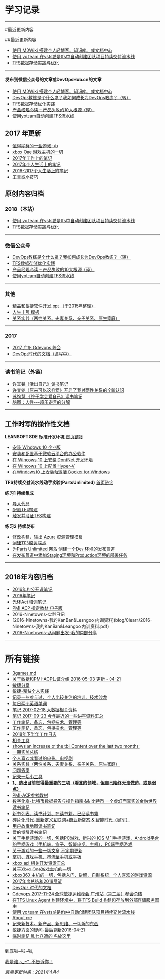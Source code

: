# 学习记录

------------------------------------------------------------------------------------------------

#最近更新内容

##最近更新内容

  * [使用 MDWiki 搭建个人轻博客、知识库、或文档中心](blog/4article/MDWiki.md)
  * [使用 yo team 在vsts或是tfs中自动创建团队项目持续交付流水线](blog/4article/yoTeam.md)
  * [TFS数据存储实践与优化](blog/4article/TFS数据存储实践与优化.md)
  - - - -
  #### 发布到微信公众号的文章或DevOpsHub.cn的文章
  * [使用 MDWiki 搭建个人轻博客、知识库、或文档中心](https://devopshub.cn/2018/10/14/mdwiki/)
  * [DevOps教练是个什么鬼？我如何成长为DevOps教练？（转）](https://mp.weixin.qq.com/s/bC0kwHVj5KdKOZ47-xyZNw)
  * [TFS数据存储优化实践](https://mp.weixin.qq.com/s/x71CLB-rQaomtAplX8oo5g)
  * [产品经理必读 – 产品失败的10大根源（译）](https://mp.weixin.qq.com/s/lri6GLDlo1OazEQW7haD7g)
  * [使用yoteam自动创建TFS流水线](https://mp.weixin.qq.com/s/pIYPMnTu8Y0QBrRsiEtknQ)
  
## 2017 年更新
  * [值得期待的一些游戏-xb](blog/3games/like-games.md) 
  * [xbox One 游戏主机的一切](blog/3games/xbox1s.md) 
  * [2017年工作上的笔记](blog/0learn/note-work/2017.md)
  * [2017年个人生活上的笔记](blog/0learn/note-personal/2017.md)  
  * [2016-2017个人生活上的笔记](blog/0learn/note-personal/2016-2017.md)  
  * [工具或小技巧](blog/1life/tools.md)
 
## 原创内容归档
### 2018（本站）
  * [使用 yo team 在vsts或是tfs中自动创建团队项目持续交付流水线](blog/4article/yoTeam.md)
  * [TFS数据存储实践与优化](blog/4article/TFS数据存储实践与优化.md)
  - - - -
### 微信公众号
  * [DevOps教练是个什么鬼？我如何成长为DevOps教练？（转）](https://mp.weixin.qq.com/s/bC0kwHVj5KdKOZ47-xyZNw)
  * [TFS数据存储优化实践](https://mp.weixin.qq.com/s/x71CLB-rQaomtAplX8oo5g)
  * [产品经理必读 – 产品失败的10大根源（译）](https://mp.weixin.qq.com/s/lri6GLDlo1OazEQW7haD7g)
  * [使用yoteam自动创建TFS流水线](https://mp.weixin.qq.com/s/pIYPMnTu8Y0QBrRsiEtknQ)
  - - - -
  ### 其他
  * [ 精益和敏捷软件开发.ppt （于2015年整理）](http://pan.baidu.com/s/1hszy4OO)
  * [人生十项 模板](blog/1life/人生十项-模板.md)
  * [关系实践（两性关系、夫妻关系、亲子关系、原生家庭）](blog/1life/relationship.md)
  - - - -
  ### 2017
  * [2017 广州 Gdevops 峰会 ](blog/4article/gz-GDevOps.2017.md)
  * [DevOps时代的文档（编写中）](blog/4article/docs-mdwiki.md)
  - - - -
  ### 读书笔记（外链）
  * [许宜铭《活出自己》读书笔记](http://www.jianshu.com/p/59d84493a3ed)
  * [许宜铭《原来可以这样爱》开启了我对两性关系的全新认识](http://www.jianshu.com/p/563d79b38db7)
  * [苏绚慧 《终于学会爱自己》读书笔记](http://www.jianshu.com/p/fed94f5d1a58)
  * [脑图：人性---趋乐避苦的分解](http://naotu.baidu.com/file/efe82902053853b7f7d868c3d3218859?token=bde38cd6b4d8b6ec%EF%BB%BF%EF%BB%BF)
  
------------------------------------------------------------------------------------------------

## 工作时写的操作性文档

**LEANSOFT SDE 标准开发环境**  [首页链接](https://docs.devopshub.cn/mdwiki/#!docs/sde/index.md)

- [安装 Windows 10 企业版 ](https://docs.devopshub.cn/mdwiki/#!./docs/sde/sde-01-install-windows10/index.md)
- [安装和配置基于微软云平台的办公软件](https://docs.devopshub.cn/mdwiki/#!./docs/sde/sde-02-config-work-soft/index.md) 
- [在 Windows 10 上安装  DontNet 开发环境](https://docs.devopshub.cn/mdwiki/#!./docs/sde/sde-03-install-dev-soft/index.md)
- [ 在 Windows 10 上配置 Hyper-V ](https://docs.devopshub.cn/mdwiki/#!./docs/sde/sde-04-config-Hyper-V/index.md)
- [在Windows10 上安装和激活 Docker for Windows ](https://docs.devopshub.cn/mdwiki/#!./docs/sde/sde-05-docker-for-windows/index.md)
  
**TFS持续交付流水线动手实验(PartsUnlimited)**  [首页链接](https://docs.devopshub.cn/mdwiki/#!docs/tfs/pipeline/index.md)

**练习1 持续集成**

  * [导入代码 ](https://docs.devopshub.cn/mdwiki/#!./docs/tfs/pipeline/ci-01-import-code/index.md)
  * [配置TFS构建](https://docs.devopshub.cn/mdwiki/#!./docs/tfs/pipeline/ci-02-config-build/index.md)
  * [触发并验证TFS构建](https://docs.devopshub.cn/mdwiki/#!./docs/tfs/pipeline/ci-03-test-build/index.md)
 
 
**练习2 持续发布**
  
  * [修改构建，输出 Azure 资源管理模板](https://docs.devopshub.cn/mdwiki/#!./docs/tfs/pipeline/cd-01-edit-build/index.md)
  * [创建TFS服务端点](https://docs.devopshub.cn/mdwiki/#!./docs/tfs/pipeline/cd-02-create-tfs-service-endpoint/index.md)
  * [为Parts Unlimited 网站 创建一个Dev 环境的发布管道](https://docs.devopshub.cn/mdwiki/#!./docs/tfs/pipeline/cd-03-create-release-pip/index.md)
  * [在发布管道中添加Staging环境和Production环境的部署任务](https://docs.devopshub.cn/mdwiki/#!./docs/tfs/pipeline/cd-04-create-release-pip-production-env/index.md)

------------------------------------------------------------------------------------------------
  
## 2016年内容归档
 
  * [2016年的公开课笔记](blog/0learn/2016年的公开课笔记.md)
  * [2016年笔记](blog/0learn/note-work/2016.md) 
  * [光环Act 培训笔记](blog/0learn/2016-6-aura-acp-training.md)
  * [PMI ACP 指定教材 电子版](blog/2book/acp-ebook.md)
  * [2016-Ninetowns-实践日记](blog/0learn/2016-Ninetowns-实践日记.md)
  * [2016-Ninetowns-我的KanBan&Leangoo 内训资料](blog/0learn/2016-Ninetowns-我的KanBan&Leangoo 内训资料.pdf)
  * [2016-Ninetowns-从问题出发-我的内部分享](blog/0learn/2016-9-Ninetowns-从问题出发-我的内部分享.md)

------------------------------------------------------------------------------------------------

# 所有链接

- [3games.md](blog/3games.md)
- [ 关于敏捷和PMI-ACP认证介绍 2016-05-03 更新 - 04-21](blog/0learn/2016-6-aura-acp-training.md)
- [ 敏捷分享](blog/0learn/2016-9-Ninetowns-从问题出发-我的内部分享.md)
- [ 敏捷-精益个人实践](blog/0learn/2016-Ninetowns-实践日记.md)
- [ 记录一些参与过、个人比较关注的培训、技术沙龙](blog/0learn/2016年的公开课笔记.md)
- [ 每日两个英语单词](blog/0learn/english/words-2017.md)
- [ 笔记 2017-02-18 大数据相关资料 ](blog/0learn/note-personal/2016-2017.md)
- [ 笔记 2017-09-23 今年最近的一些讲座资料汇总](blog/0learn/note-personal/2017.md)
- [ 工作笔记、备忘，包括技术、管理等](blog/0learn/note-work/2016.md)
- [ 工作笔记、备忘，包括技术、管理等](blog/0learn/note-work/2017.md)
- [ 2018年下半年工作日志](blog/0learn/note-work/2018.md)
- [相关工具](blog/0learn/note-work/git-tfvc-tools.md)
- [ shows an increase of the tbl_Content over the last two months:](blog/0learn/note-work/tfs%2Ddb%2Ddatasize%2Danalysis.md)
- [一期实施总结](blog/0learn/note-work/TPV一期总结.md)
- [ 个人喜欢或看过的电影、电视剧](blog/1life/movie.md)
- [ 关系实践（两性关系、夫妻关系、亲子关系、原生家庭）](blog/1life/relationship.md)
- [ 问题答案](blog/1life/relationsshop-qa.md)
- [ 记录一切小工具](blog/1life/tools.md)
- [**1、选出目前觉得最重要的三项（看重的领域，但自己始终无法做的，或是弱点）**](blog/1life/人生十项-模板.md)
- [ PMI-ACP参考教材](blog/2book/acp-ebook.md)
- [ 数字化身-比特币数据报告与操作指南 && 比特币 一个虚幻而真实的金融世界 读书笔记](blog/2book/bitcom-book-remark.md)
- [ 新书列表、读书计划、在读书籍、已经读书籍](blog/2book/books.md)
- [ 碎片化时代-重新定义互联网+商业新常态 & 智能时代（吴军）](blog/2book/info-fragmentation-age-remark.md)
- [ 用户故事地图读书笔记](blog/2book/user-story-remark.md)
- [ 爱的觉醒读书笔记](blog/2book/爱的觉醒-remark.md)
- [ 关于手柄游戏的一切，包括PC游戏、新兴的 IOS MFI手柄游戏、Android平台的手柄游戏（手机端、盒子、智能电视、主机）、PC端手柄游戏](blog/3games/controller-games.md)
- [ 关于游戏的一些一切文章,不定期更新](blog/3games/like-games.md)
- [掌机、游戏手机、串流至手机或平板](blog/3games/streamgame.md)
- [ xbox api 相关开发资源汇总](blog/3games/xbox1-api.md)
- [ 关于Xbox One游戏主机的一切](blog/3games/xbox1s.md)
- [ xbox360 主机的一切，包括入门、破解、自制系统、个人喜欢的游戏资源](blog/3games/xbox360.md)
- [ 2017年度总结和2018展望](blog/4article/2017年度总结和2018展望.md)
- [ DevOps 时代的文档](blog/4article/docs-mdwiki.md)
- [ Gdevops 2017-11-24 全球敏捷运维峰会 广州站（第二届）参会总结](blog/4article/gz-GDevOps.2017.md)
- [ 在TFS Linux Agent 构建环境中，将 TFS Build 构建包存放到外部存储服务器中](blog/4article/vsts-linuxag-artifacts.md)
- [ 使用 yo team 在vsts或是tfs中自动创建团队项目持续交付流水线](blog/4article/yoTeam.md)
- [ About me](blog/9about/about.md)
- [ 记录新技术、新产品、新思维、一切新的东西](blog/9about/fresh.md)
- [ 敏捷方面的疑问-最后更新2016-04-21](blog/9about/qa.md)
- [ 临时笔记 乱七八遭的 先放这里](blog/9about/temp.md)


------------------------------------------------------------------------------------------------

  到底啦~啦~啦,

  [我是谁 ~_~?, 不告诉你！](https://github.com/ediath-wu)
   
  *最后更新时间：2021年4月4*
